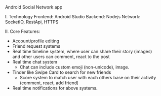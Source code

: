 Android Social Network app

I. Technology
Frontend: Android Studio
Backend: Nodejs
Network: SocketIO, RestApi, HTTPS

II. Core Features:
- Account/profile editing
- Friend request systems
- Real time timeline system, where user can share their story (images) and other users can comment, react to the post
- Real time chat system
    * Chat can include custom emoji (non-unicode), image.
- Tinder like Swipe Card to search for new friends
    * Score system to match user with each others base on their activity (comment, react, add friend)
- Real time notifications for above systems.

